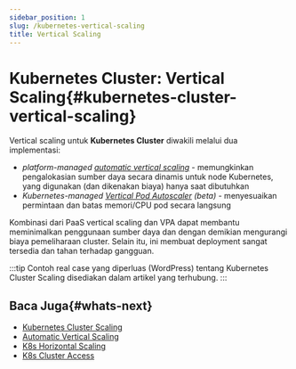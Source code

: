 ```yaml
---
sidebar_position: 1
slug: /kubernetes-vertical-scaling
title: Vertical Scaling
---
```

# Kubernetes Cluster: Vertical Scaling{#kubernetes-cluster-vertical-scaling}

Vertical scaling untuk **Kubernetes Cluster** diwakili melalui dua implementasi:

  * _platform-managed [automatic vertical scaling](<https://docs.dewacloud.com/docs/automatic-vertical-scaling>)_ \- memungkinkan pengalokasian sumber daya secara dinamis untuk node Kubernetes, yang digunakan (dan dikenakan biaya) hanya saat dibutuhkan
  * _Kubernetes-managed [Vertical Pod Autoscaler](<https://cloud.google.com/kubernetes-engine/docs/concepts/verticalpodautoscaler>) (beta)_ \- menyesuaikan permintaan dan batas memori/CPU pod secara langsung

Kombinasi dari PaaS vertical scaling dan VPA dapat membantu meminimalkan penggunaan sumber daya dan dengan demikian mengurangi biaya pemeliharaan cluster. Selain itu, ini membuat deployment sangat tersedia dan tahan terhadap gangguan.

:::tip
Contoh real case yang diperluas (WordPress) tentang Kubernetes Cluster Scaling disediakan dalam artikel yang terhubung.
:::

## Baca Juga{#whats-next}

  * [Kubernetes Cluster Scaling](<https://www.virtuozzo.com/company/blog/scaling-kubernetes/>)
  * [Automatic Vertical Scaling](<https://docs.dewacloud.com/docs/automatic-vertical-scaling>)
  * [K8s Horizontal Scaling](<https://docs.dewacloud.com/docs/kubernetes-horizontal-scaling>)
  * [K8s Cluster Access](<https://docs.dewacloud.com/docs/kubernetes-cluster-access>)